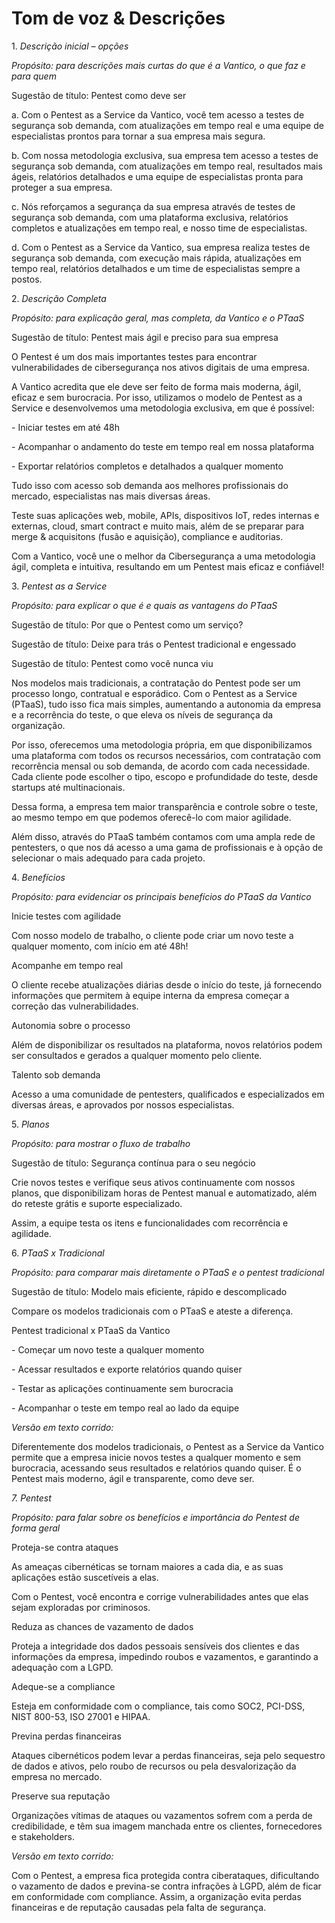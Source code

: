 # Tom de voz & Descrições

&#x20;

1\.      _Descrição inicial – opções_

_Propósito: para descrições mais curtas do que é a Vantico, o que faz e para quem_

Sugestão de título: Pentest como deve ser

a. Com o Pentest as a Service da Vantico, você tem acesso a testes de segurança sob demanda, com atualizações em tempo real e uma equipe de especialistas prontos para tornar a sua empresa mais segura.

b. Com nossa metodologia exclusiva, sua empresa tem acesso a testes de segurança sob demanda, com atualizações em tempo real, resultados mais ágeis, relatórios detalhados e uma equipe de especialistas pronta para proteger a sua empresa.

c. Nós reforçamos a segurança da sua empresa através de testes de segurança sob demanda, com uma plataforma exclusiva, relatórios completos e atualizações em tempo real, e nosso time de especialistas.

d. Com o Pentest as a Service da Vantico, sua empresa realiza testes de segurança sob demanda, com execução mais rápida, atualizações em tempo real, relatórios detalhados e um time de especialistas sempre a postos.

2\.    _Descrição Completa_

_Propósito: para explicação geral, mas completa, da Vantico e o PTaaS_

Sugestão de título: Pentest mais ágil e preciso para sua empresa

O Pentest é um dos mais importantes testes para encontrar vulnerabilidades de cibersegurança nos ativos digitais de uma empresa.

A Vantico acredita que ele deve ser feito de forma mais moderna, ágil, eficaz e sem burocracia. Por isso, utilizamos o modelo de Pentest as a Service e desenvolvemos uma metodologia exclusiva, em que é possível:

\-        Iniciar testes em até 48h

\-        Acompanhar o andamento do teste em tempo real em nossa plataforma

\-        Exportar relatórios completos e detalhados a qualquer momento

Tudo isso com acesso sob demanda aos melhores profissionais do mercado, especialistas nas mais diversas áreas.

Teste suas aplicações web, mobile, APIs, dispositivos IoT, redes internas e externas, cloud, smart contract e muito mais, além de se preparar para merge & acquisitons (fusão e aquisição), compliance e auditorias.



Com a Vantico, você une o melhor da Cibersegurança a uma metodologia ágil, completa e intuitiva, resultando em um Pentest mais eficaz e confiável!

3\.    _Pentest as a Service_

_Propósito: para explicar o que é e quais as vantagens do PTaaS_

Sugestão de título: Por que o Pentest como um serviço?

Sugestão de título: Deixe para trás o Pentest tradicional e engessado

Sugestão de título: Pentest como você nunca viu

Nos modelos mais tradicionais, a contratação do Pentest pode ser um processo longo, contratual e esporádico. Com o Pentest as a Service (PTaaS), tudo isso fica mais simples, aumentando a autonomia da empresa e a recorrência do teste, o que eleva os níveis de segurança da organização.



Por isso, oferecemos uma metodologia própria, em que disponibilizamos uma plataforma com todos os recursos necessários, com contratação com recorrência mensal ou sob demanda, de acordo com cada necessidade. Cada cliente pode escolher o tipo, escopo e profundidade do teste, desde startups até multinacionais.

Dessa forma, a empresa tem maior transparência e controle sobre o teste, ao mesmo tempo em que podemos oferecê-lo com maior agilidade.

Além disso, através do PTaaS também contamos com uma ampla rede de pentesters, o que nos dá acesso a uma gama de profissionais e à opção de selecionar o mais adequado para cada projeto.

&#x20;

4\.    _Benefícios_

_Propósito: para evidenciar os principais benefícios do PTaaS da Vantico_



Inicie testes com agilidade

Com nosso modelo de trabalho, o cliente pode criar um novo teste a qualquer momento, com início em até 48h!

Acompanhe em tempo real

O cliente recebe atualizações diárias desde o início do teste, já fornecendo informações que permitem à equipe interna da empresa começar a correção das vulnerabilidades.

Autonomia sobre o processo

Além de disponibilizar os resultados na plataforma, novos relatórios podem ser consultados e gerados a qualquer momento pelo cliente.

Talento sob demanda

Acesso a uma comunidade de pentesters, qualificados e especializados em diversas áreas, e aprovados por nossos especialistas.

5\.    _Planos_

_Propósito: para mostrar o fluxo de trabalho_

Sugestão de título: Segurança contínua para o seu negócio

Crie novos testes e verifique seus ativos continuamente com nossos planos, que disponibilizam horas de Pentest manual e automatizado, além do reteste grátis e suporte especializado.

Assim, a equipe testa os itens e funcionalidades com recorrência e agilidade.



&#x20;

&#x20;

6\.    _PTaaS x Tradicional_

_Propósito: para comparar mais diretamente o PTaaS e o pentest tradicional_

Sugestão de título: Modelo mais eficiente, rápido e descomplicado

Compare os modelos tradicionais com o PTaaS e ateste a diferença.

&#x20;

Pentest tradicional x PTaaS da Vantico

\-        Começar um novo teste a qualquer momento

\-        Acessar resultados e exporte relatórios quando quiser

\-        Testar as aplicações continuamente sem burocracia

\-        Acompanhar o teste em tempo real ao lado da equipe

_Versão em texto corrido:_

Diferentemente dos modelos tradicionais, o Pentest as a Service da Vantico permite que a empresa inicie novos testes a qualquer momento e sem burocracia, acessando seus resultados e relatórios quando quiser. É o Pentest mais moderno, ágil e transparente, como deve ser.

&#x20;

&#x20;

_7.     Pentest_

_Propósito: para falar sobre os benefícios e importância do Pentest de forma geral_

Proteja-se contra ataques

As ameaças cibernéticas se tornam maiores a cada dia, e as suas aplicações estão suscetíveis a elas.

Com o Pentest, você encontra e corrige vulnerabilidades antes que elas sejam exploradas por criminosos.

Reduza as chances de vazamento de dados

Proteja a integridade dos dados pessoais sensíveis dos clientes e das informações da empresa, impedindo roubos e vazamentos, e garantindo a adequação com a LGPD.

Adeque-se a compliance

Esteja em conformidade com o compliance, tais como SOC2, PCI-DSS, NIST 800-53, ISO 27001 e HIPAA.

Previna perdas financeiras

Ataques cibernéticos podem levar a perdas financeiras, seja pelo sequestro de dados e ativos, pelo roubo de recursos ou pela desvalorização da empresa no mercado.

Preserve sua reputação

Organizações vítimas de ataques ou vazamentos sofrem com a perda de credibilidade, e têm sua imagem manchada entre os clientes, fornecedores e stakeholders.

&#x20;

_Versão em texto corrido:_

Com o Pentest, a empresa fica protegida contra ciberataques, dificultando o vazamento de dados e previna-se contra infrações à LGPD, além de ficar em conformidade com compliance. Assim, a organização evita perdas financeiras e de reputação causadas pela falta de segurança.

&#x20;


